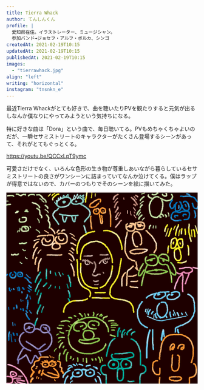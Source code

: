 ```yaml
---
title: Tierra Whack
author: てんしんくん
profile: |
  愛知県在住。イラストレーター、ミュージシャン。
  参加バンド→ジョセフ・アルフ・ポルカ、シンゴ
createdAt: 2021-02-19T10:15
updatedAt: 2021-02-19T10:15
publishedAt: 2021-02-19T10:15
images:
  - "tierrawhack.jpg"
align: "left"
writing: "horizontal"
instagram: "tnsnkn_e"
---
```


最近Tierra Whackがとても好きで、曲を聴いたりPVを観たりすると元気が出るしなんか僕なりにやってみようという気持ちになる。

特に好きな曲は「Dora」という曲で、毎日聴いてる。PVもめちゃくちゃよいのだが、一瞬セサミストリートのキャラクターがたくさん登場するシーンがあって、それがとてもぐっとくる。

https://youtu.be/QCCxLpT9ymc

可愛さだけでなく、いろんな色形の生き物が尊重しあいながら暮らしているセサミストリートの良さがワンシーンに詰まっていてなんか泣けてくる。僕はラップが得意ではないので、カバーのつもりでそのシーンを絵に描いてみた。

![Tierra Whack](tierrawhack.jpg)
